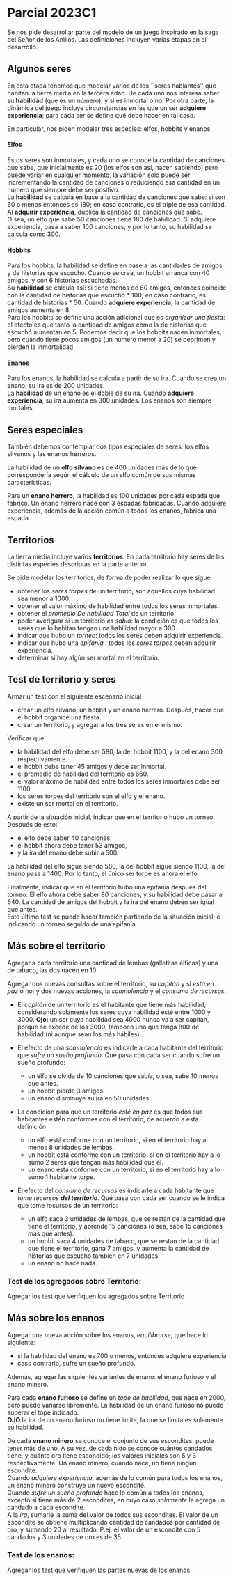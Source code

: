 # Parcial 2023C1

Se nos pide desarrollar parte del modelo de un juego inspirado en la saga del Señor de los Anillos. Las definiciones incluyen varias etapas en el desarrollo.

## Algunos seres 

En esta etapa tenemos que modelar varios de los ``seres hablantes'' que habitan la tierra media en la tercera edad. 
De cada uno nos interesa saber su **habilidad** (que es un número), y si es inmortal o no. Por otra parte, la dinámica del juego incluye circunstancias en las que un ser **adquiere experiencia**; para cada ser se define qué debe hacer en tal caso.

En particular, nos piden modelar tres especies: elfos, hobbits y enanos.

#### Elfos
Estos seres son inmortales, y cada uno se conoce la cantidad de canciones que sabe, que inicialmente es 20 (los elfos son así, nacen sabiendo) pero puede variar en cualquier momento, la variación solo puede ser incrementando la cantidad de canciones o reduciendo esa cantidad en un número que siempre debe ser positivo.  
La **habilidad** se calcula en base a la cantidad de canciones que sabe: si son 60  o menos entonces es 180; en caso contrario, es el triple de esa cantidad.
Al **adquirir experiencia**, duplica la cantidad de canciones que sabe.    
O sea, un elfo que sabe 50 canciones tiene 180 de habilidad. Si adquiere experiencia, pasa a saber 100 canciones, y por lo tanto, su habilidad se calcula como 300.

#### Hobbits
Para los hobbits, la habilidad se define en base a las cantidades de amigos y de historias que escuchó. Cuando se crea, un hobbit arranca con 40 amigos, y con 6 historias escuchadas.  
Su **habilidad** se calcula así: si tiene menos de 60 amigos, entonces coincide con la cantidad de historias que escuchó * 100; en caso contrario, es cantidad de historias * 50.
Cuando **adquiere experiencia**, la cantidad de amigos aumenta en 8.  
Para los hobbits se define una acción adicional que es _organizar una fiesta_: el efecto es que tanto la cantidad de amigos como la de historias que escuchó aumentan en 5.
Podemos decir que los hobbits nacen inmortales, pero cuando tiene pocos amigos (un número menor a 20) se deprimen y pierden la inmortalidad.

#### Enanos
Para los enanos, la habilidad se calcula a partir de su ira. Cuando se crea un enano, su ira es de 200 unidades.  
La **habilidad** de un enano es el doble de su ira.
Cuando **adquiere experiencia**, su ira aumenta en 300 unidades.
Los enanos son siempre mortales.

## Seres especiales

También debemos contemplar dos tipos especiales de seres: los elfos silvanos y las enanos herreros.

La habilidad de un **elfo silvano** es de 400 unidades más de lo que correspondería según el cálculo de un elfo común de sus mismas características.

Para un **enano herrero**, la habilidad es 100 unidades por cada espada que fabricó. Un enano herrero nace con 3 espadas fabricadas. Cuando adquiere experiencia, además de la acción común a todos los enanos, fabrica una espada.


## Territorios

La tierra media incluye varios **territorios**. En cada territorio hay seres de las distintas especies descriptas en la parte anterior.

Se pide modelar los territorios, de forma de poder realizar lo que sigue:

- obtener los _seres torpes_ de un territorio, son aquellos cuya habilidad sea menor a 1000.
- obtener el valor máximo de habilidad entre todos los seres inmortales.
- obtener el _promedio De habilidad Total_ de un territorio.
- poder averiguar si un territorio _es sabio_: la condición es que todos los seres que lo habitan tengan una habilidad mayor a 300.
- indicar que hubo un _torneo_: todos los seres deben adquirir experiencia.
- indicar que hubo una _epifanía_ : todos los _seres torpes_ deben adquirir experiencia.
- determinar si hay algún ser mortal en el territorio.

## Test de territorio y seres

Armar un test con el siguiente escenario inicial
- crear un elfo silvano, un hobbit y un enano herrero. Después, hacer que el hobbit organice una fiesta.
- crear un territorio, y agregar a los tres seres en el mismo.

Verificar que
- la habilidad del elfo debe ser 580, la del hobbit 1100, y la del enano 300 respectivamente.
- el hobbit debe tener 45 amigos y debe ser inmortal.
- el promedio de habilidad del territorio es 660.
- el valor máximo de habilidad entre todos los seres inmortales debe ser 1100. 
- los seres torpes del territorio son el elfo y el enano.
- existe un ser mortal en el territorio.

A partir de la situación inicial, indicar que en el territorio hubo un torneo. Después de esto:
* el elfo debe saber 40 canciones,
* el hobbit ahora debe tener 53 amigos,
* y la ira del enano debe subir a 500.

La habilidad del elfo sigue siendo 580, la del hobbit sigue siendo 1100, la del enano pasa a 1400. Por lo tanto, el único ser torpe es ahora el elfo.

Finalmente, indicar que en el territorio hubo una epifanía después del torneo. El elfo ahora debe saber 80 canciones, y su habilidad debe pasar a 640. La cantidad de amigos del hobbit y la ira del enano deben ser igual que antes.  
Este último test se puede hacer también partiendo de la situación inicial, e indicando un torneo seguido de una epifanía.


## Más sobre el territorio

Agregar a cada territorio una cantidad de lembas (galletitas élficas) y una de tabaco, las dos nacen en 10.

Agregar dos nuevas consultas sobre el territorio, su _capitán_ y si _está en paz_ o no; y dos nuevas acciones, la _somnolencia_ y el _consumo de recursos_.

- El _capitán_ de un territorio es el habitante que tiene más habilidad, considerando solamente los seres cuya habilidad esté entre 1000 y 3000. **Ojo:** un ser cuya habilidad sea  4000 nunca va a ser capitán, porque se excede de los 3000, tampoco uno que tenga 800 de habilidad (ni aunque sean los más hábiles).

- El efecto de una _somnolencia_ es indicarle a cada habitante del territorio que _sufre un sueño profundo_. Qué pasa con cada ser cuando sufre un sueño profundo:
	- un elfo se olvida de 10 canciones que sabía, o sea, sabe 10 menos que antes.
	- un hobbit pierde 3 amigos.
	- un enano disminuye su ira en 50 unidades.

- La condición para que un territorio _esté en paz_ es que todos sus habitantes estén conformes con el territorio, de acuerdo a esta definición
	- un elfo está conforme con un territorio, si en el territorio hay al menos 8 unidades de lembas.
	- un hobbit está conforme con un territorio, si en el territorio hay a lo sumo 2 seres que tengan más habilidad que él.
	- un enano está conforme con un territorio, si en el territorio hay a lo sumo 1 habitante torpe.

- El efecto del _consumo de recursos_ es indicarle a cada habitante que _tome recursos **del territorio**_. Qué pasa con cada ser cuando se le indica que tome recursos de un territorio:
	- un elfo saca 3 unidades de lembas, que se restan de la cantidad que tiene el territorio, y aprende 15 canciones (o sea, sabe 15 canciones más que antes).
	- un hobbit saca 4 unidades de tabaco, que se restan de la cantidad que tiene el territorio, gana 7 amigos, y aumenta la cantidad de historias que escuchó tambien en 7 unidades.
	- un enano no hace nada.

### Test de los agregados sobre Territorio:
Agregar los test que verifiquen los agregados sobre Territorio

## Más sobre los enanos

Agregar una nueva acción sobre los enanos, _equilibrarse_, que hace lo siguiente:
- si la habilidad del enano es 700 o menos, entonces adquiere experiencia
- caso contrario, sufre un sueño profundo.

Además, agregar las siguientes variantes de enano: el enano furioso y el enano minero.

Para cada **enano furioso** se define un _tope de habilidad_, que nace en 2000, pero puede variarse libremente. La habilidad de un enano furioso no puede superar el tope indicado.  
**OJO** la ira de un enano furioso no tiene limite, la que se limita es solamente su habilidad.

De cada **enano minero** se conoce el conjunto de sus escondites, puede tener más de uno. A su vez, de cada nido se conoce cuántos candados tiene, y cuánto oro tiene escondido; los valores iniciales son 5 y 3 respectivamente. Un enano minero, cuando nace, no tiene ningún escondite.  
Cuando _adquiere experiencia_, además de lo común para todos los enanos, un enano minero construye un nuevo escondite.  
Cuando _sufre un sueño profundo_ hace lo común a todos los enanos, excepto si tiene más de 2 escondites, en cuyo caso _solamente_ le agrega un candado a cada escondite.  
A la _ira_, sumarle la suma del valor de todos sus escondites. El valor de un escondite se obtiene multiplicando cantidad de candados por cantidad de oro, y sumando 20 al resultado. P.ej. el valor de un escondite con 5 candados y 3 unidades de oro es de 35.

### Test de los enanos:
Agregar los test que verifiquen las partes nuevas de los enanos.


